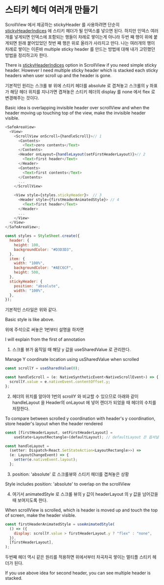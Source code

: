 # 스티키 헤더 여러개 만들기

ScrollView 에서 제공하는 stickyHeader 를 사용하려면 단순히 [stickyHeaderIndices](https://reactnative.dev/docs/scrollview#stickyheaderindices) 에 스티키 헤더가 될 인덱스를 넣으면 된다. 하지만 인덱스 여러개를 넣게되면 인덱스에 포함되는 행들이 차례로 쌓이는게 아니라 두번 째 행이 위에 붙게되면 원래 붙어있었던 첫번 째 행은 위로 올라가 사라지고 만다. 나는 여러개의 행이 차례로 쌓이는 이른바 multiple sticky header 를 만드는 방법에 대해 내가 고민했던 방법을 정리하고자 한다.

There is [stickyHeaderIndices](https://reactnative.dev/docs/scrollview#stickyheaderindices) option in ScrollView if you need simple sticky header. However I need multiple sticky header which is stacked each sticky headers when user scroll up and the header is gone.

기본적인 원리는 스크롤 뷰 위에 스티키 헤더를 absolute 로 겹쳐놓고 스크롤의 y 좌표가 해당 헤더 위치를 지나가면 겹쳐놓은 스티키 헤더의 display 를 none 에서 flex 로 변경해주는 것이다.

Basic idea is overlapping invisible header over scrollView and when the header moving up touching top of the view, make the invisible header visible.

```js
<SafeAreaView>
  <View>
    <ScrollView onScroll={handleScroll}>// 1
      <Contents>
        <Text>zero contents</Text>
      </Contents>
      <Header onLayout={handleLayout(setFirstHeaderLayout)}>// 2        
        <Text>first header</Text>
      </Header>
      <Contents>
        <Text>first contents</Text>
      </Contents>
      ...
    </ScrollView>

    <View style={styles.stickyHeader}>  // 3
      <Header style={firstHeaderAnimatedStyle}> // 4
        <Text>first header</Text>
      </Header>
      ...
    </View>
  </View>
</SafeAreaView>;

const styles = StyleSheet.create({
  header: {
    height: 100,
    backgroundColor: "#D3D3D3",
  },
  item: {
    width: "100%",
    backgroundColor: "#AEC6CF",
    height: 500,
  },
  stickyHeader: {
    position: "absolute",
    width: "100%",
  },
});
```

기본적인 스타일은 위와 같다.

Basic style is like above.

위에 주석으로 써놓은 1번부터 설명을 하자면

I will explain from the first of annotation

1. 스크롤 뷰가 움직일 때 해당 y 값을 useSharedValue 로 관리한다.

Manage Y coordinate location using usSharedValue when scrolled

```js
const scrollY = useSharedValue(0);

const handleScroll = (e: NativeSyntheticEvent<NativeScrollEvent>) => {
  scrollY.value = e.nativeEvent.contentOffset.y;
};
```

2. 헤더의 위치를 알아야 1번의 scrollY 와 비교할 수 있으므로 아래와 같이 handleLayout 을 Header의 onLayout 에 넣어 렌더가 되었을 때 헤더의 수치를 저장한다.

To compare between scrolled y coordination with header's y coordination, store header's layout when the header rendered

```js
const [firstHeaderLayout, setFirstHeaderLayout] =
    useState<LayoutRectangle>(defaultLayout); // defaultLayout 은 옵셔널에 의한 코드 가독성 저하를 방지하기 위해 적당히 넣어주었다.

const handleLayout =
  (setter: Dispatch<React.SetStateAction<LayoutRectangle>>) =>
  (e: LayoutChangeEvent) => {
    setter(e.nativeEvent.layout);
  };
```

3. position: 'absolute' 로 스크롤뷰와 스티키 헤더를 겹쳐놓은 상황

Style includes position: 'absolute' to overlap on the scrollView

4. 여기서 animatedStyle 로 스크롤 뷰의 y 값이 headerLayout 의 y 값을 넘어갔을 때 보여지도록 한다.

When scrollView is scrolled, which is header is moved up and touch the top of screen, make the header visible.

```js
const firstHeaderAnimatedStyle = useAnimatedStyle(
  () => ({
    display: scrollY.value > firstHeaderLayout.y ? "flex" : "none",
  }),
  [firstHeaderLayout],
);
```

두번째 헤더 역시 같은 원리를 적용하면 위에서부터 차곡차곡 쌓이는 멀티플 스티키 헤더가 된다.

If you use above idea for second header, you can see multiple header is stacked.
